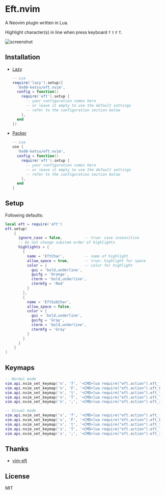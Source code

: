 # Eft.nvim

A Neovim plugin written in Lua.

Highlight character(s) in line when press keyboard `f` `t` `F` `T`.

![screenshot](https://user-images.githubusercontent.com/16932133/215315715-c3b22e6f-700b-4465-83be-aca68abba059.png)

## Installation

- [Lazy](https://github.com/folke/lazy.nvim)

  ```lua
  -- Lua
  require('lazy').setup({
    '0x00-ketsu/eft.nvim',
    config = function()
      require('eft').setup {
        -- your configuration comes here
        -- or leave it empty to use the default settings
        -- refer to the configuration section below
      },
    end
  })
  ```

- [Packer](https://github.com/wbthomason/packer.nvim)

  ```lua
  -- Lua
  use {
    '0x00-ketsu/eft.nvim',
    config = function()
      require('eft').setup {
        -- your configuration comes here
        -- or leave it empty to use the default settings
        -- refer to the configuration section below
      },
    end
  }
  ```

## Setup

Following defaults:

```lua
local eft = require('eft')
eft.setup(
    {
      ignore_case = false,          -- true: case insensitive
      -- Do not change subitem order of highlights
      highlights = {
        {
          name = 'EftChar',         -- name of highlight
          allow_space = true,       -- true: highlight for space
          color = {                 -- color for highlight
            gui = 'bold,underline',
            guifg = 'Orange',
            cterm = 'bold,underline',
            ctermfg = 'Red'
          }
        },
        {
          name = 'EftSubChar',
          allow_space = false,
          color = {
            gui = 'bold,underline',
            guifg = 'Gray',
            cterm = 'bold,underline',
            ctermfg = 'Gray'
          }
        }
      }
    }
)
```

## Keymaps

```lua
-- Normal mode
vim.api.nvim_set_keymap('n', 'f', '<CMD>lua require("eft.action").eft_f()<CR>', {noremap = true, silent = true})
vim.api.nvim_set_keymap('n', 'F', '<CMD>lua require("eft.action").eft_F()<CR>', {noremap = true, silent = true})
vim.api.nvim_set_keymap('n', 't', '<CMD>lua require("eft.action").eft_t()<CR>', {noremap = true, silent = true})
vim.api.nvim_set_keymap('n', 'T', '<CMD>lua require("eft.action").eft_T()<CR>', {noremap = true, silent = true})
vim.api.nvim_set_keymap('n', ';', '<CMD>lua require("eft.action").eft_repeat()<CR>', {noremap = true, silent = true})

-- Visual mode
vim.api.nvim_set_keymap('x', 'f', '<CMD>lua require("eft.action").eft_f()<CR>', {noremap = true, silent = true})
vim.api.nvim_set_keymap('x', 'F', '<CMD>lua require("eft.action").eft_F()<CR>', {noremap = true, silent = true})
vim.api.nvim_set_keymap('x', 't', '<CMD>lua require("eft.action").eft_t()<CR>', {noremap = true, silent = true})
vim.api.nvim_set_keymap('x', 'T', '<CMD>lua require("eft.action").eft_T()<CR>', {noremap = true, silent = true})
vim.api.nvim_set_keymap('x', ';', '<CMD>lua require("eft.action").eft_repeat()<CR>', {noremap = true, silent = true})
```

## Thanks

- [vim-eft](https://github.com/hrsh7th/vim-eft)

## License

MIT
